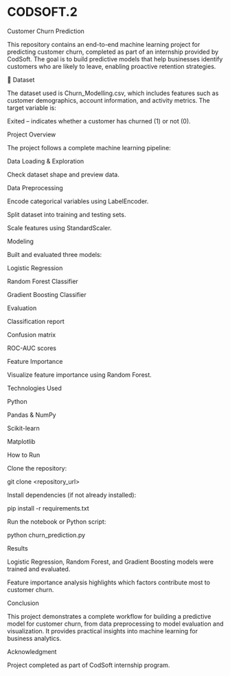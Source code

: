 # CODSOFT.2
Customer Churn Prediction

This repository contains an end-to-end machine learning project for predicting customer churn, completed as part of an internship provided by CodSoft. The goal is to build predictive models that help businesses identify customers who are likely to leave, enabling proactive retention strategies.

📂 Dataset

The dataset used is Churn_Modelling.csv, which includes features such as customer demographics, account information, and activity metrics. The target variable is:

Exited – indicates whether a customer has churned (1) or not (0).

Project Overview

The project follows a complete machine learning pipeline:

Data Loading & Exploration

Check dataset shape and preview data.

Data Preprocessing

Encode categorical variables using LabelEncoder.

Split dataset into training and testing sets.

Scale features using StandardScaler.

Modeling

Built and evaluated three models:

Logistic Regression

Random Forest Classifier

Gradient Boosting Classifier

Evaluation

Classification report

Confusion matrix

ROC-AUC scores

Feature Importance

Visualize feature importance using Random Forest.

Technologies Used

Python

Pandas & NumPy

Scikit-learn

Matplotlib

How to Run

Clone the repository:

git clone <repository_url>


Install dependencies (if not already installed):

pip install -r requirements.txt


Run the notebook or Python script:

python churn_prediction.py

Results

Logistic Regression, Random Forest, and Gradient Boosting models were trained and evaluated.

Feature importance analysis highlights which factors contribute most to customer churn.

Conclusion

This project demonstrates a complete workflow for building a predictive model for customer churn, from data preprocessing to model evaluation and visualization. It provides practical insights into machine learning for business analytics.

Acknowledgment

Project completed as part of CodSoft internship program.

